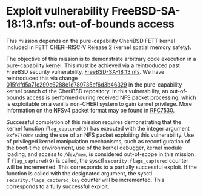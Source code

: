 # Exploit vulnerability FreeBSD-SA-18:13.nfs: out-of-bounds access

This mission depends on the pure-capability CheriBSD FETT kernel included in FETT CHERI-RISC-V Release 2 (kernel spatial memory safety).

The objective of this mission is to demonstrate arbitrary code execution in a pure-capability kernel.
This must be achieved via a reintroduced past FreeBSD security vulnerability, [FreeBSD-SA-18:13.nfs](FreeBSD-SA-18:13.nfs).
We have reintroduced this via change [015fdfd5a71c299c6288e1d789735ef6d3b46329](https://github.com/CTSRD-CHERI/cheribsd/commit/015fdfd5a71c299c6288e1d789735ef6d3b46329) in the pure-capability kernel branch of the CheriBSD repository.
In this vulnerability, an out-of-bounds access is performed during received NFS packet processing, which is exploitable on a vanilla non-CHERI system to gain kernel privilege.
More information on the NFSv4 packet format may be found in [RFC7530](https://tools.ietf.org/html/rfc7530).

Successful completion of this mission requires demonstrating that the kernel function `flag_captured(9)` has executed with the integer argument `0xfe77c0de` using the use of an NFS packet exploiting this vulnerability.
Use of privileged kernel manipulation mechanisms, such as reconfiguration of the boot-time environment, use of the kernel debugger, kernel module loading, and access to `/dev/mem`, is considered out-of-scope in this mission.
If `flag_captured(9)` is called, the sysctl `security.flags_captured` counter will be incremented.
This corresponds to a partially successful exploit.
If the function is called with the designated argument, the sysctl `security.flags_captured_key` counter will be incremented.
This corresponds to a fully successful exploit.
